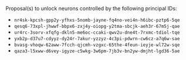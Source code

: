 Proposal(s) to unlock neurons controlled by the following principal IDs:

* `nr4sk-kpcsh-gpp2y-yfhxs-5nomb-jayne-fq4no-vei4n-h6ibc-pztp6-5qe`
* `qesq6-73xpl-jhwwf-bbpx6-zxj4y-oiopg-y2tma-sbcjk-aeh3r-67m5j-qae`
* `ur4rc-3sorv-xfqfg-dkln5-me6oc-ccaki-qwv2u-dne4t-7rxmc-tdiol-tqe`
* `yxb2p-d37u7-cdyyz-dy24r-7akur-yzzyz-4c3pi-pdwrn-cw6cz-a7q6w-sae`
* `bvasg-vhoqw-62aww-7fcch-qjcmh-vzgxc-65the-4feun-ieyje-wl72w-sqe`
* `qaza3-l5xww-d6vey-igyze-c5wkg-3w6pm-7jb3v-bn2yw-dmjht-lgd36-5ae`

